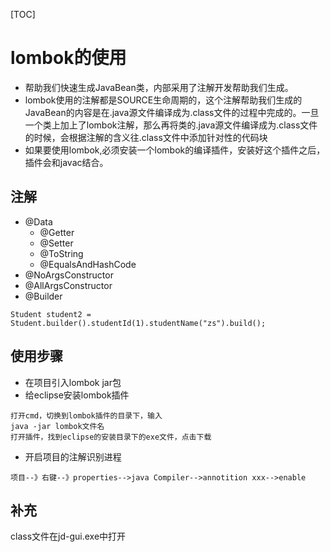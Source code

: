 [TOC]
# lombok的使用
+ 帮助我们快速生成JavaBean类，内部采用了注解开发帮助我们生成。
+ lombok使用的注解都是SOURCE生命周期的，这个注解帮助我们生成的JavaBean的内容是在.java源文件编译成为.class文件的过程中完成的。一旦一个类上加上了lombok注解，那么再将类的.java源文件编译成为.class文件的时候，会根据注解的含义往.class文件中添加针对性的代码块
+ 如果要使用lombok,必须安装一个lombok的编译插件，安装好这个插件之后，插件会和javac结合。
## 注解
+ @Data
    + @Getter
    + @Setter
    + @ToString
    + @EqualsAndHashCode
+ @NoArgsConstructor
+ @AllArgsConstructor
+ @Builder
```
Student student2 = Student.builder().studentId(1).studentName("zs").build();
```
## 使用步骤
+ 在项目引入lombok jar包
+ 给eclipse安装lombok插件
```
打开cmd，切换到lombok插件的目录下，输入
java -jar lombok文件名
打开插件，找到eclipse的安装目录下的exe文件，点击下载
```
+ 开启项目的注解识别进程
```
项目--》右键--》properties-->java Compiler-->annotition xxx-->enable
```   
## 补充
class文件在jd-gui.exe中打开